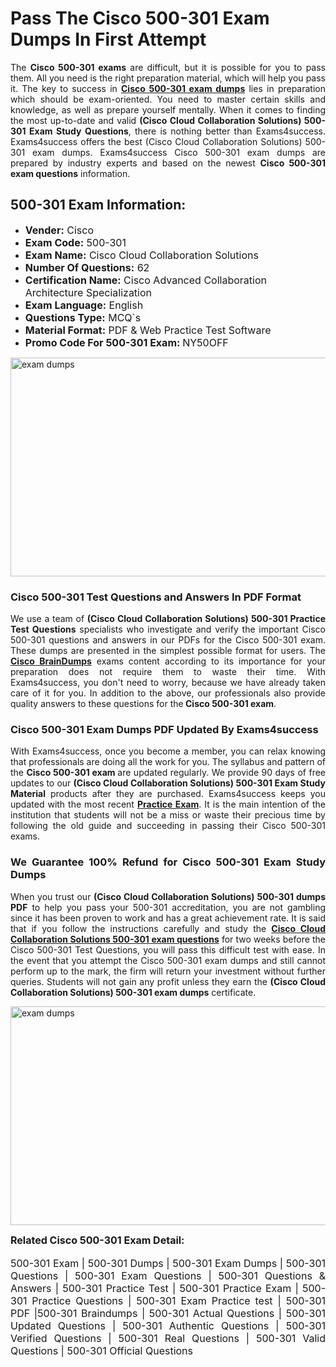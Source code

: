 <h1><strong><strong>Pass The Cisco 500-301 Exam Dumps In First Attempt</strong></strong></h1> <p style="text-align:justify">The <strong>Cisco 500-301 exams</strong> are difficult, but it is possible for you to pass them. All you need is the right preparation material, which will help you pass it. The key to success in <a href="https://www.exams4success.com/cisco/500-301-pdf-exam-dumps"><strong>Cisco 500-301 exam dumps</strong></a> lies in preparation which should be exam-oriented. You need to master certain skills and knowledge, as well as prepare yourself mentally. When it comes to finding the most up-to-date and valid <strong>(Cisco Cloud Collaboration Solutions) 500-301 Exam Study Questions</strong>, there is nothing better than Exams4success. Exams4success offers the best (Cisco Cloud Collaboration Solutions) 500-301 exam dumps. Exams4success Cisco 500-301 exam dumps are prepared by industry experts and based on the newest <strong>Cisco 500-301 exam questions</strong> information.</p> <h2><strong><strong>500-301 Exam Information:</strong></strong></h2> <ul> <li><span style="font-size:16px"><strong>Vender:</strong> Cisco</span></li> <li><span style="font-size:16px"><strong>Exam Code:</strong> 500-301</span></li> <li><span style="font-size:16px"><strong>Exam Name:</strong> Cisco Cloud Collaboration Solutions</span></li> <li><span style="font-size:16px"><strong>Number Of Questions:</strong> 62</span></li> <li><span style="font-size:16px"><strong>Certification Name:</strong> Cisco Advanced Collaboration Architecture Specialization</span></li> <li><span style="font-size:16px"><strong>Exam Language:</strong> English</span></li> <li><span style="font-size:16px"><strong>Questions Type:</strong> MCQ`s</span></li> <li><span style="font-size:16px"><strong>Material Format:</strong> PDF & Web Practice Test Software</span></li> <li><span style="font-size:16px"><strong>Promo Code For 500-301 Exam: </strong>NY50OFF</span></li> </ul> <p><a href="https://www.exams4success.com/cisco/500-301-pdf-exam-dumps" rel="no-follow"><img alt="exam dumps" src="https://www.certcollections.com/uploads/content/infrist1.png" style="height:350px; width:750px" /></a></p> <h3><strong>Cisco 500-301 Test Questions and Answers In PDF Format</strong></h3> <p style="text-align:justify">We use a team of <strong>(Cisco Cloud Collaboration Solutions) 500-301 Practice Test Questions</strong> specialists who investigate and verify the important Cisco 500-301 questions and answers in our PDFs for the Cisco 500-301 exam. These dumps are presented in the simplest possible format for users. The <a href="https://www.exams4success.com/cisco-exam-dumps"><strong>Cisco BrainDumps</strong></a> exams content according to its importance for your preparation does not require them to waste their time. With Exams4success, you don't need to worry, because we have already taken care of it for you. In addition to the above, our professionals also provide quality answers to these questions for the<strong> Cisco 500-301 exam</strong>.</p> <h3><strong> Cisco 500-301 Exam Dumps PDF Updated By Exams4success</strong></h3> <p style="text-align:justify">With Exams4success, once you become a member, you can relax knowing that professionals are doing all the work for you. The syllabus and pattern of the <strong>Cisco 500-301 exam </strong>are updated regularly. We provide 90 days of free updates to our <strong>(Cisco Cloud Collaboration Solutions) 500-301 Exam Study Material</strong> products after they are purchased. Exams4success keeps you updated with the most recent <a href="https://www.exams4success.com/"><strong>Practice Exam</strong></a>. It is the main intention of the institution that students will not be a miss or waste their precious time by following the old guide and succeeding in passing their Cisco 500-301 exams.</p> <h3 style="text-align:justify"><strong>We Guarantee 100% Refund for Cisco 500-301 Exam Study Dumps</strong></h3> <p style="text-align:justify">When you trust our <strong>(Cisco Cloud Collaboration Solutions) 500-301 dumps PDF</strong> to help you pass your 500-301 accreditation, you are not gambling since it has been proven to work and has a great achievement rate. It is said that if you follow the instructions carefully and study the <a href="https://www.exams4success.com/cisco/500-301-pdf-exam-dumps"><strong>Cisco Cloud Collaboration Solutions 500-301 exam questions</strong></a> for two weeks before the Cisco 500-301 Test Questions, you will pass this difficult test with ease. In the event that you attempt the Cisco 500-301 exam dumps and still cannot perform up to the mark, the firm will return your investment without further queries. Students will not gain any profit unless they earn the <strong>(Cisco Cloud Collaboration Solutions) 500-301 exam dumps</strong> certificate.</p> <p style="text-align:justify"><a href="https://www.exams4success.com/cisco/500-301-pdf-exam-dumps" rel="no-follow"><img alt="exam dumps" src="https://www.certcollections.com/uploads/content/free_demo1.png" style="height:350px; width:750px" /></a></p> <p style="text-align:justify"><span style="font-size:16px"><strong>Related Cisco 500-301 Exam Detail:</strong></span><br /> <br /> <span style="font-size:16px">500-301 Exam | 500-301 Dumps | 500-301 Exam Dumps | 500-301 Questions | 500-301 Exam Questions | 500-301 Questions & Answers | 500-301 Practice Test | 500-301 Practice Exam | 500-301 Practice Questions | 500-301 Exam Practice test | 500-301 PDF |500-301 Braindumps | 500-301 Actual Questions | 500-301 Updated Questions | 500-301 Authentic Questions | 500-301 Verified Questions | 500-301 Real Questions | 500-301 Valid Questions | 500-301 Official Questions</span></p>
